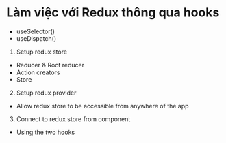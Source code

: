 # Làm việc với Redux thông qua hooks

- useSelector()
- useDispatch()

1. Setup redux store

- Reducer & Root reducer
- Action creators
- Store

2. Setup redux provider

- Allow redux store to be accessible from anywhere of the app

3. Connect to redux store from component

- Using the two hooks 
